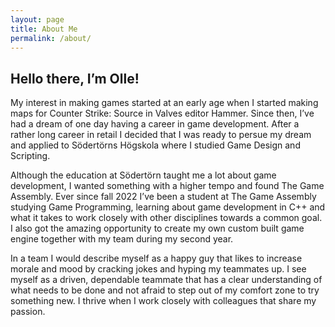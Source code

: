 ```yaml
---
layout: page
title: About Me
permalink: /about/
---
```


## Hello there, I’m Olle!

My interest in making games started at an early age when I started making maps for Counter Strike: Source in Valves editor Hammer. Since then, I’ve had a dream of one day having a career in game development. After a rather long career in retail I decided that I was ready to persue my dream and applied to Södertörns Högskola where I studied Game Design and Scripting.

Although the education at Södertörn taught me a lot about game development, I wanted something with a higher tempo and found The Game Assembly. Ever since fall 2022 I’ve been a student at The Game Assembly studying Game Programming, learning about game development in C++ and what it takes to work closely with other disciplines towards a common goal. I also got the amazing opportunity to create my own custom built game engine together with my team during my second year.

In a team I would describe myself as a happy guy that likes to increase morale and mood by cracking jokes and hyping my teammates up. I see myself as a driven, dependable teammate that has a clear understanding of what needs to be done and not afraid to step out of my comfort zone to try something new. I thrive when I work closely with colleagues that share my passion.
